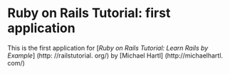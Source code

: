 # Ruby on Rails Tutorial: first application

This is the first application for
[*Ruby on Rails Tutorial: Learn Rails by Example*] (http: //railstutorial. org/)
by [Michael Hartl] (http://michaelhartl. com/) 